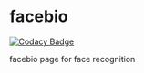 # facebio

[![Codacy Badge](https://api.codacy.com/project/badge/Grade/ce69de536a1c478fbc931052b1f27c31)](https://app.codacy.com/gh/alexandereric995/facebio?utm_source=github.com&utm_medium=referral&utm_content=alexandereric995/facebio&utm_campaign=Badge_Grade)

facebio page for face recognition

